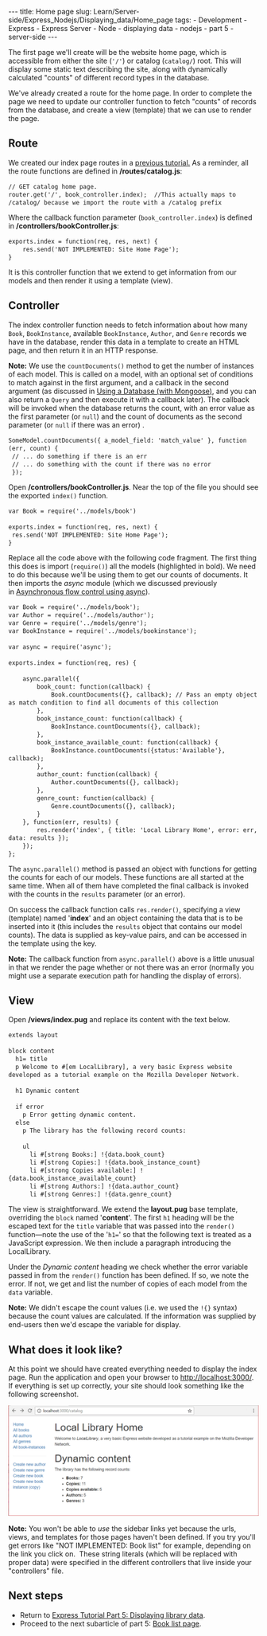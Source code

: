 --- title: Home page slug: Learn/Server-side/Express_Nodejs/Displaying_data/Home_page tags: - Development - Express - Express Server - Node - displaying data - nodejs - part 5 - server-side ---

The first page we'll create will be the website home page, which is accessible from either the site (`'/'`) or catalog (`catalog/`) root. This will display some static text describing the site, along with dynamically calculated "counts" of different record types in the database.

We've already created a route for the home page. In order to complete the page we need to update our controller function to fetch "counts" of records from the database, and create a view (template) that we can use to render the page.

## Route

We created our index page routes in a [previous tutorial.](/en-US/docs/Learn/Server-side/Express_Nodejs/routes) As a reminder, all the route functions are defined in **/routes/catalog.js**:

    // GET catalog home page.
    router.get('/', book_controller.index);  //This actually maps to /catalog/ because we import the route with a /catalog prefix

Where the callback function parameter (`book_controller.index`) is defined in **/controllers/bookController.js**:

    exports.index = function(req, res, next) {
        res.send('NOT IMPLEMENTED: Site Home Page');
    }

It is this controller function that we extend to get information from our models and then render it using a template (view).

## Controller

The index controller function needs to fetch information about how many `Book`, `BookInstance`, available `BookInstance`, `Author`, and `Genre` records we have in the database, render this data in a template to create an HTML page, and then return it in an HTTP response.

**Note:** We use the `countDocuments()` method to get the number of instances of each model. This is called on a model, with an optional set of conditions to match against in the first argument, and a callback in the second argument (as discussed in [Using a Database (with Mongoose)](/en-US/docs/Learn/Server-side/Express_Nodejs/mongoose), and you can also return a `Query` and then execute it with a callback later). The callback will be invoked when the database returns the count, with an error value as the first parameter (or `null`) and the count of documents as the second parameter (or `null` if there was an error) .

    SomeModel.countDocuments({ a_model_field: 'match_value' }, function (err, count) {
     // ... do something if there is an err
     // ... do something with the count if there was no error
     });

Open **/controllers/bookController.js**. Near the top of the file you should see the exported `index()` function.

    var Book = require('../models/book')

    exports.index = function(req, res, next) {
     res.send('NOT IMPLEMENTED: Site Home Page');
    }

Replace all the code above with the following code fragment. The first thing this does is import (`require()`) all the models (highlighted in bold). We need to do this because we'll be using them to get our counts of documents. It then imports the _async_ module (which we discussed previously in [Asynchronous flow control using async](/en-US/docs/Learn/Server-side/Express_Nodejs/Displaying_data/flow_control_using_async)).

    var Book = require('../models/book');
    var Author = require('../models/author');
    var Genre = require('../models/genre');
    var BookInstance = require('../models/bookinstance');

    var async = require('async');

    exports.index = function(req, res) {

        async.parallel({
            book_count: function(callback) {
                Book.countDocuments({}, callback); // Pass an empty object as match condition to find all documents of this collection
            },
            book_instance_count: function(callback) {
                BookInstance.countDocuments({}, callback);
            },
            book_instance_available_count: function(callback) {
                BookInstance.countDocuments({status:'Available'}, callback);
            },
            author_count: function(callback) {
                Author.countDocuments({}, callback);
            },
            genre_count: function(callback) {
                Genre.countDocuments({}, callback);
            }
        }, function(err, results) {
            res.render('index', { title: 'Local Library Home', error: err, data: results });
        });
    };

The `async.parallel()` method is passed an object with functions for getting the counts for each of our models. These functions are all started at the same time. When all of them have completed the final callback is invoked with the counts in the `results` parameter (or an error).

On success the callback function calls `res.render()`, specifying a view (template) named '**index**' and an object containing the data that is to be inserted into it (this includes the `results` object that contains our model counts). The data is supplied as key-value pairs, and can be accessed in the template using the key.

**Note:** The callback function from `async.parallel()` above is a little unusual in that we render the page whether or not there was an error (normally you might use a separate execution path for handling the display of errors).

## View

Open **/views/index.pug** and replace its content with the text below.

    extends layout

    block content
      h1= title
      p Welcome to #[em LocalLibrary], a very basic Express website developed as a tutorial example on the Mozilla Developer Network.

      h1 Dynamic content

      if error
        p Error getting dynamic content.
      else
        p The library has the following record counts:

        ul
          li #[strong Books:] !{data.book_count}
          li #[strong Copies:] !{data.book_instance_count}
          li #[strong Copies available:] !{data.book_instance_available_count}
          li #[strong Authors:] !{data.author_count}
          li #[strong Genres:] !{data.genre_count}

The view is straightforward. We extend the **layout.pug** base template, overriding the `block` named '**content**'. The first `h1` heading will be the escaped text for the `title` variable that was passed into the `render()` function—note the use of the '`h1=`' so that the following text is treated as a JavaScript expression. We then include a paragraph introducing the LocalLibrary.

Under the _Dynamic content_ heading we check whether the error variable passed in from the `render()` function has been defined. If so, we note the error. If not, we get and list the number of copies of each model from the `data` variable.

**Note:** We didn't escape the count values (i.e. we used the `!{}` syntax) because the count values are calculated. If the information was supplied by end-users then we'd escape the variable for display.

## What does it look like?

At this point we should have created everything needed to display the index page. Run the application and open your browser to <a href="http://localhost:3000/" class="external external-icon">http://localhost:3000/</a>. If everything is set up correctly, your site should look something like the following screenshot.

![Home page - Express Local Library site](locallibary_express_home.png)

**Note:** You won't be able to _use_ the sidebar links yet because the urls, views, and templates for those pages haven't been defined. If you try you'll get errors like "NOT IMPLEMENTED: Book list" for example, depending on the link you click on.  These string literals (which will be replaced with proper data) were specified in the different controllers that live inside your "controllers" file.

## Next steps

- Return to [Express Tutorial Part 5: Displaying library data](/en-US/docs/Learn/Server-side/Express_Nodejs/Displaying_data).
- Proceed to the next subarticle of part 5: [Book list page](/en-US/docs/Learn/Server-side/Express_Nodejs/Displaying_data/Book_list_page).
